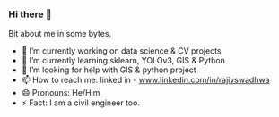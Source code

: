### Hi there 👋

Bit about me in some bytes. 

- 🔭 I’m currently working on data science & CV projects
- 🌱 I’m currently learning sklearn, YOLOv3, GIS & Python
- 🤔 I’m looking for help with GIS & python project
- 📫 How to reach me: linked in - www.linkedin.com/in/rajivswadhwa
- 😄 Pronouns: He/Him
- ⚡ Fact: I am a civil engineer too. 
